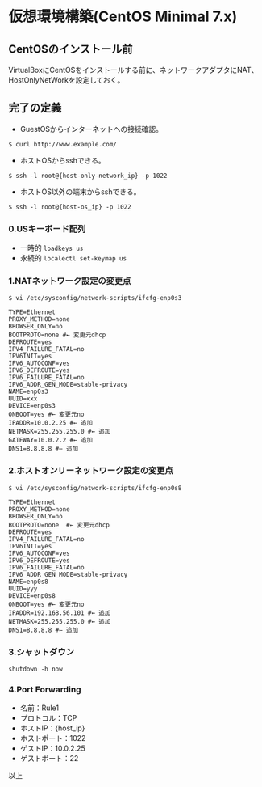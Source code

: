 # 仮想環境構築(CentOS Minimal 7.x)

## CentOSのインストール前

VirtualBoxにCentOSをインストールする前に、ネットワークアダプタにNAT、HostOnlyNetWorkを設定しておく。

## 完了の定義

- GuestOSからインターネットへの接続確認。
```
$ curl http://www.example.com/
```
- ホストOSからsshできる。
```
$ ssh -l root@{host-only-network_ip} -p 1022
```

- ホストOS以外の端末からsshできる。
```
$ ssh -l root@{host-os_ip} -p 1022
```

### 0.USキーボード配列

- 一時的
`loadkeys us`
- 永続的
`localectl set-keymap us`

### 1.NATネットワーク設定の変更点

```
$ vi /etc/sysconfig/network-scripts/ifcfg-enp0s3

TYPE=Ethernet
PROXY_METHOD=none
BROWSER_ONLY=no
BOOTPROTO=none #← 変更元dhcp
DEFROUTE=yes
IPV4_FAILURE_FATAL=no
IPV6INIT=yes
IPV6_AUTOCONF=yes
IPV6_DEFROUTE=yes
IPV6_FAILURE_FATAL=no
IPV6_ADDR_GEN_MODE=stable-privacy
NAME=enp0s3
UUID=xxx
DEVICE=enp0s3
ONBOOT=yes #← 変更元no
IPADDR=10.0.2.25 #← 追加
NETMASK=255.255.255.0 #← 追加
GATEWAY=10.0.2.2 #← 追加
DNS1=8.8.8.8 #← 追加
```

### 2.ホストオンリーネットワーク設定の変更点

```
$ vi /etc/sysconfig/network-scripts/ifcfg-enp0s8

TYPE=Ethernet
PROXY_METHOD=none
BROWSER_ONLY=no
BOOTPROTO=none  #← 変更元dhcp
DEFROUTE=yes
IPV4_FAILURE_FATAL=no
IPV6INIT=yes
IPV6_AUTOCONF=yes
IPV6_DEFROUTE=yes
IPV6_FAILURE_FATAL=no
IPV6_ADDR_GEN_MODE=stable-privacy
NAME=enp0s8
UUID=yyy
DEVICE=enp0s8
ONBOOT=yes #← 変更元no
IPADDR=192.168.56.101 #← 追加
NETMASK=255.255.255.0 #← 追加
DNS1=8.8.8.8 #← 追加
```

### 3.シャットダウン

```
shutdown -h now
```

### 4.Port Forwarding

- 名前：Rule1
- プロトコル：TCP
- ホストIP：{host_ip}
- ホストポート：1022
- ゲストIP：10.0.2.25
- ゲストポート：22

以上

